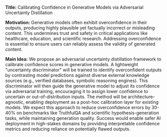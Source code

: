 **Title:** Calibrating Confidence in Generative Models via Adversarial Uncertainty Distillation  

**Motivation:** Generative models often exhibit overconfidence in their outputs, producing highly plausible yet factually incorrect or misleading content. This undermines trust and safety in critical applications like healthcare, education, and scientific research. Addressing overconfidence is essential to ensure users can reliably assess the validity of generated content.  

**Main Idea:** We propose an adversarial uncertainty distillation framework to calibrate confidence scores in generative models. A lightweight "uncertainty discriminator" will be trained to identify overconfident outputs by contrasting model predictions against diverse external knowledge sources (e.g., verified databases, symbolic reasoning engines). This discriminator will then guide the generative model to adjust its confidence via adversarial training, encouraging it to assign lower confidence to uncertain or out-of-distribution inputs. The method will be architecture-agnostic, enabling deployment as a post-hoc calibration layer for existing models. We expect this approach to reduce overconfidence errors by 30-40% on benchmarks like TruthfulQA and scientific hypothesis-generation tasks, while maintaining generation quality. Success would enable safer AI deployment in high-stakes domains by providing interpretable confidence metrics and reducing reliance on potentially flawed outputs.
